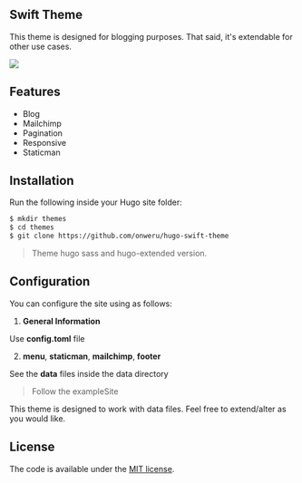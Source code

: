 ## Swift Theme
This theme is designed for blogging purposes. That said, it's extendable for other use cases.

![](https://github.com/onweru/hugo-swift-theme/blob/master/images/screenshot.png)

## Features
* Blog
* Mailchimp
* Pagination
* Responsive
* Staticman

## Installation
Run the following inside your Hugo site folder:

```bash
$ mkdir themes
$ cd themes
$ git clone https://github.com/onweru/hugo-swift-theme
```

> Theme hugo sass and hugo-extended version.

## Configuration
You can configure the site using as follows: 
1. **General Information**

  Use **config.toml** file

2. **menu**, **staticman**, **mailchimp**, **footer**

See the **data** files inside the data directory

> Follow the exampleSite

This theme is designed to work with data files. Feel free to extend/alter as you would like.

## License
The code is available under the [MIT license](https://github.com/onweru/hugo-swift-theme/blob/master/LICENSE.md).
